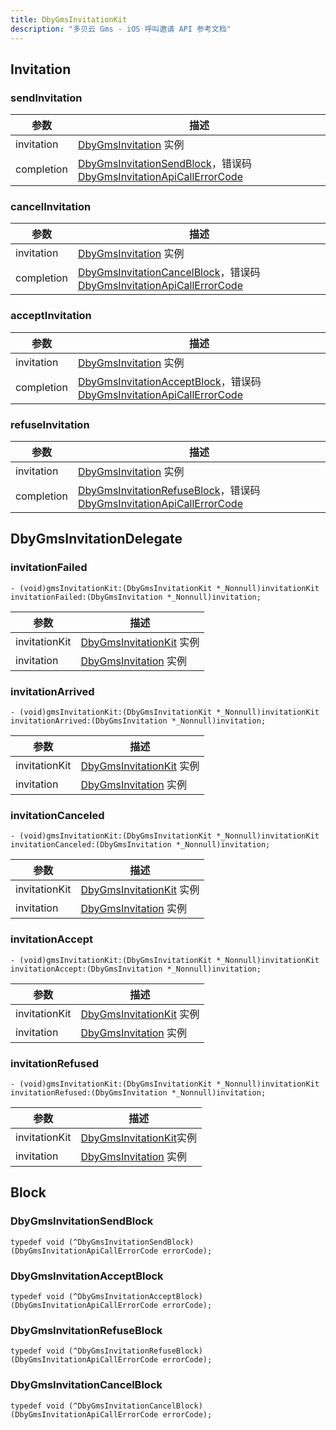 ```yaml
---
title: DbyGmsInvitationKit
description: "多贝云 Gms - iOS 呼叫邀请 API 参考文档"
---
```

## Invitation
### sendInvitation
| 参数       | 描述                                                              |
| ---------- | ----------------------------------------------------------------- |
| invitation | [DbyGmsInvitation](#) 实例                        |
| completion | [DbyGmsInvitationSendBlock](#dbygmsinvitationsendblock)，错误码 [DbyGmsInvitationApiCallErrorCode](./DbyGmsEnum.md/#dbygmsinvitationapicallerrorcode) |

### cancelInvitation
| 参数       | 描述                                                                |
| ---------- | ------------------------------------------------------------------- |
| invitation | [DbyGmsInvitation](#) 实例                          |
| completion | [DbyGmsInvitationCancelBlock]()，错误码 [DbyGmsInvitationApiCallErrorCode](./DbyGmsEnum.md/#) |

### acceptInvitation
| 参数       | 描述                                                                |
| ---------- | ------------------------------------------------------------------- |
| invitation | [DbyGmsInvitation](#) 实例                          |
| completion | [DbyGmsInvitationAcceptBlock]()，错误码 [DbyGmsInvitationApiCallErrorCode](./DbyGmsEnum.md/#) |

### refuseInvitation
| 参数       | 描述                                                                |
| ---------- | ------------------------------------------------------------------- |
| invitation | [DbyGmsInvitation](#) 实例                          |
| completion | [DbyGmsInvitationRefuseBlock]()，错误码 [DbyGmsInvitationApiCallErrorCode](./DbyGmsEnum.md/#) |

## DbyGmsInvitationDelegate

### invitationFailed
```objc
- (void)gmsInvitationKit:(DbyGmsInvitationKit *_Nonnull)invitationKit invitationFailed:(DbyGmsInvitation *_Nonnull)invitation;
```
| 参数          | 描述                    |
| ------------- | ----------------------- |
| invitationKit | [DbyGmsInvitationKit](#) 实例 |
| invitation    | [DbyGmsInvitation](./DbyGmsModel.md/#dbygmsinvitation) 实例 |

### invitationArrived
```objc
- (void)gmsInvitationKit:(DbyGmsInvitationKit *_Nonnull)invitationKit invitationArrived:(DbyGmsInvitation *_Nonnull)invitation;
```
| 参数          | 描述                    |
| ------------- | ----------------------- |
| invitationKit | [DbyGmsInvitationKit](#) 实例 |
| invitation    | [DbyGmsInvitation](./DbyGmsModel.md/#dbygmsinvitation) 实例    |

### invitationCanceled
```objc
- (void)gmsInvitationKit:(DbyGmsInvitationKit *_Nonnull)invitationKit invitationCanceled:(DbyGmsInvitation *_Nonnull)invitation;
```
| 参数          | 描述                    |
| ------------- | ----------------------- |
| invitationKit | [DbyGmsInvitationKit](#) 实例 |
| invitation    | [DbyGmsInvitation](./DbyGmsModel.md/#dbygmsinvitation) 实例    |

### invitationAccept
```objc
- (void)gmsInvitationKit:(DbyGmsInvitationKit *_Nonnull)invitationKit invitationAccept:(DbyGmsInvitation *_Nonnull)invitation;
```
| 参数          | 描述                    |
| ------------- | ----------------------- |
| invitationKit | [DbyGmsInvitationKit](#) 实例 |
| invitation    | [DbyGmsInvitation](./DbyGmsModel.md/#dbygmsinvitation) 实例    |

### invitationRefused
```objc
- (void)gmsInvitationKit:(DbyGmsInvitationKit *_Nonnull)invitationKit invitationRefused:(DbyGmsInvitation *_Nonnull)invitation;
```
| 参数          | 描述                                            |
| ------------- | ----------------------------------------------- |
| invitationKit | [DbyGmsInvitationKit](#)实例 |
| invitation    | [DbyGmsInvitation](./DbyGmsModel.md/#dbygmsinvitation) 实例 |

## Block
### DbyGmsInvitationSendBlock
```objc
typedef void (^DbyGmsInvitationSendBlock)(DbyGmsInvitationApiCallErrorCode errorCode);
```
### DbyGmsInvitationAcceptBlock
```objc
typedef void (^DbyGmsInvitationAcceptBlock)(DbyGmsInvitationApiCallErrorCode errorCode);
```
### DbyGmsInvitationRefuseBlock
```objc
typedef void (^DbyGmsInvitationRefuseBlock)(DbyGmsInvitationApiCallErrorCode errorCode);
```
### DbyGmsInvitationCancelBlock
```objc
typedef void (^DbyGmsInvitationCancelBlock)(DbyGmsInvitationApiCallErrorCode errorCode);
```
